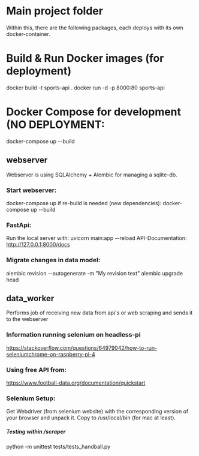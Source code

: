 # Main project folder

Within this, there are the following packages, each deploys with its own docker-container.


# Build & Run Docker images (for deployment)
docker build -t sports-api .
docker run -d -p 8000:80 sports-api

# Docker Compose for development (NO DEPLOYMENT:
docker-compose up --build


## webserver
Webserver is using SQLAlchemy + Alembic for managing a sqlite-db.

### Start webserver:
docker-compose up
if re-build is needed (new dependencies):
docker-compose up --build

### FastApi:
Run the local server with:
uvicorn main:app --reload
API-Documentation: http://127.0.0.1:8000/docs

### Migrate changes in data model:
alembic revision --autogenerate -m "My revision text"
alembic upgrade head



## data_worker
Performs job of receiving new data from api's or web scraping and sends it to the webserver
### Information running selenium on headless-pi
https://stackoverflow.com/questions/64979042/how-to-run-seleniumchrome-on-raspberry-pi-4

### Using free API from:
https://www.football-data.org/documentation/quickstart

### Selenium Setup:
Get Webdriver (from selenium website) with the corresponding version of your browser and unpack it.
Copy to /usr/local/bin (for mac at least).



##### Testing within /scraper

python -m unittest tests/tests_handball.py 